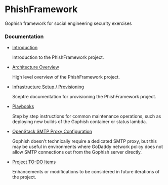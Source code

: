 # PhishFramework
Gophish framework for social engineering security exercises

### Documentation

* [Introduction](docs/INTRODUCTION.md)

  Introduction to the PhishFramework project.

* [Architecture Overview](docs/ARCHITECTURE.md)

  High level overview of the PhishFramework project.

* [Infrastructure Setup / Provisioning](docs/SCEPTRE.md)

  Sceptre documentation for provisioning the PhishFramework project.

* [Playbooks](docs/PLAYBOOKS.md)

  Step by step instructions for common maintenance operations, such as
  deploying new builds of the Gophish container or status lambda.

* [OpenStack SMTP Proxy Configuration](docs/SMTP_PROXY.md)

  Gophish doesn't technically require a dedicated SMTP proxy, but this may be
  useful in environments where GoDaddy network policy does not allow SMTP
  connections out from the Gophish server directly.

* [Project TO-DO Items](docs/TODO.md)

  Enhancements or modifications to be considered in future iterations of the
  project.
